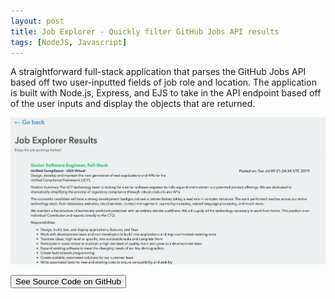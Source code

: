```yaml
---
layout: post
title: Job Explorer - Quickly filter GitHub Jobs API results
tags: [NodeJS, Javascript]
---
```


A straightforward full-stack application that parses the GitHub Jobs API based off two user-inputted fields of job role and location. The application is built with Node.js, Express, and EJS to take in the API endpoint based off of the user inputs and display the objects that are returned.

![](/images/posts/ghj/one.png)

<a href="http://github.com/avijeets/github-jobs"><button class='c-btn c-btn--full'>See Source Code on GitHub</button></a>